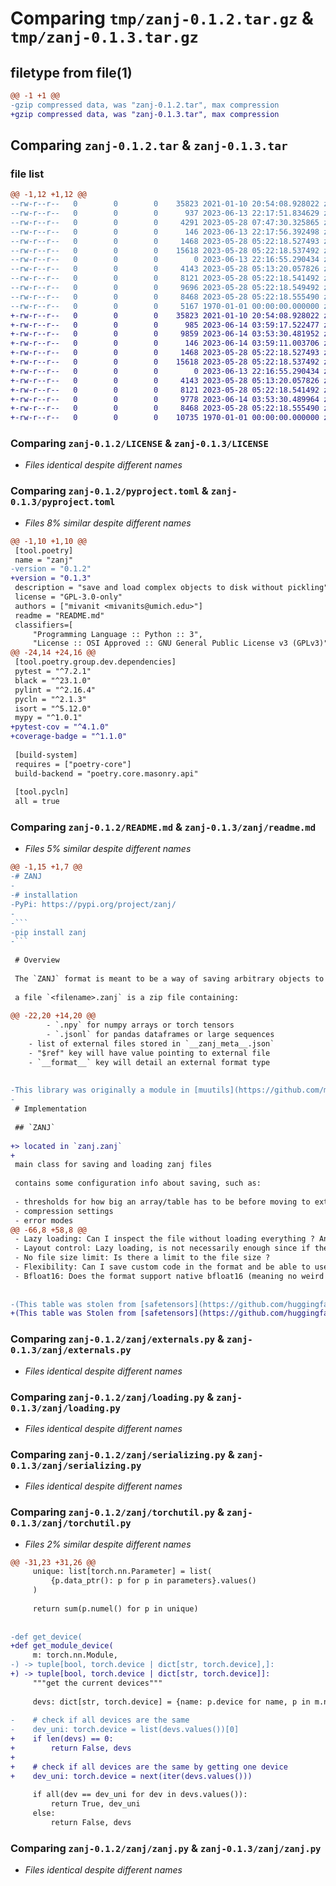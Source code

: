 # Comparing `tmp/zanj-0.1.2.tar.gz` & `tmp/zanj-0.1.3.tar.gz`

## filetype from file(1)

```diff
@@ -1 +1 @@
-gzip compressed data, was "zanj-0.1.2.tar", max compression
+gzip compressed data, was "zanj-0.1.3.tar", max compression
```

## Comparing `zanj-0.1.2.tar` & `zanj-0.1.3.tar`

### file list

```diff
@@ -1,12 +1,12 @@
--rw-r--r--   0        0        0    35823 2021-01-10 20:54:08.928022 zanj-0.1.2/LICENSE
--rw-r--r--   0        0        0      937 2023-06-13 22:17:51.834629 zanj-0.1.2/pyproject.toml
--rw-r--r--   0        0        0     4291 2023-05-28 07:47:30.325865 zanj-0.1.2/README.md
--rw-r--r--   0        0        0      146 2023-06-13 22:17:56.392498 zanj-0.1.2/zanj/__init__.py
--rw-r--r--   0        0        0     1468 2023-05-28 05:22:18.527493 zanj-0.1.2/zanj/externals.py
--rw-r--r--   0        0        0    15618 2023-05-28 05:22:18.537492 zanj-0.1.2/zanj/loading.py
--rw-r--r--   0        0        0        0 2023-06-13 22:16:55.290434 zanj-0.1.2/zanj/py.typed
--rw-r--r--   0        0        0     4143 2023-05-28 05:13:20.057826 zanj-0.1.2/zanj/readme.md
--rw-r--r--   0        0        0     8121 2023-05-28 05:22:18.541492 zanj-0.1.2/zanj/serializing.py
--rw-r--r--   0        0        0     9696 2023-05-28 05:22:18.549492 zanj-0.1.2/zanj/torchutil.py
--rw-r--r--   0        0        0     8468 2023-05-28 05:22:18.555490 zanj-0.1.2/zanj/zanj.py
--rw-r--r--   0        0        0     5167 1970-01-01 00:00:00.000000 zanj-0.1.2/PKG-INFO
+-rw-r--r--   0        0        0    35823 2021-01-10 20:54:08.928022 zanj-0.1.3/LICENSE
+-rw-r--r--   0        0        0      985 2023-06-14 03:59:17.522477 zanj-0.1.3/pyproject.toml
+-rw-r--r--   0        0        0     9859 2023-06-14 03:53:30.481952 zanj-0.1.3/README.md
+-rw-r--r--   0        0        0      146 2023-06-14 03:59:11.003706 zanj-0.1.3/zanj/__init__.py
+-rw-r--r--   0        0        0     1468 2023-05-28 05:22:18.527493 zanj-0.1.3/zanj/externals.py
+-rw-r--r--   0        0        0    15618 2023-05-28 05:22:18.537492 zanj-0.1.3/zanj/loading.py
+-rw-r--r--   0        0        0        0 2023-06-13 22:16:55.290434 zanj-0.1.3/zanj/py.typed
+-rw-r--r--   0        0        0     4143 2023-05-28 05:13:20.057826 zanj-0.1.3/zanj/readme.md
+-rw-r--r--   0        0        0     8121 2023-05-28 05:22:18.541492 zanj-0.1.3/zanj/serializing.py
+-rw-r--r--   0        0        0     9778 2023-06-14 03:53:30.489964 zanj-0.1.3/zanj/torchutil.py
+-rw-r--r--   0        0        0     8468 2023-05-28 05:22:18.555490 zanj-0.1.3/zanj/zanj.py
+-rw-r--r--   0        0        0    10735 1970-01-01 00:00:00.000000 zanj-0.1.3/PKG-INFO
```

### Comparing `zanj-0.1.2/LICENSE` & `zanj-0.1.3/LICENSE`

 * *Files identical despite different names*

### Comparing `zanj-0.1.2/pyproject.toml` & `zanj-0.1.3/pyproject.toml`

 * *Files 8% similar despite different names*

```diff
@@ -1,10 +1,10 @@
 [tool.poetry]
 name = "zanj"
-version = "0.1.2"
+version = "0.1.3"
 description = "save and load complex objects to disk without pickling"
 license = "GPL-3.0-only"
 authors = ["mivanit <mivanits@umich.edu>"]
 readme = "README.md"
 classifiers=[
     "Programming Language :: Python :: 3",
     "License :: OSI Approved :: GNU General Public License v3 (GPLv3)",
@@ -24,14 +24,16 @@
 [tool.poetry.group.dev.dependencies]
 pytest = "^7.2.1"
 black = "^23.1.0"
 pylint = "^2.16.4"
 pycln = "^2.1.3"
 isort = "^5.12.0"
 mypy = "^1.0.1"
+pytest-cov = "^4.1.0"
+coverage-badge = "^1.1.0"
 
 [build-system]
 requires = ["poetry-core"]
 build-backend = "poetry.core.masonry.api"
 
 [tool.pycln]
 all = true
```

### Comparing `zanj-0.1.2/README.md` & `zanj-0.1.3/zanj/readme.md`

 * *Files 5% similar despite different names*

```diff
@@ -1,15 +1,7 @@
-# ZANJ
-
-# installation
-PyPi: https://pypi.org/project/zanj/
-
-```
-pip install zanj
-```
 
 # Overview
 
 The `ZANJ` format is meant to be a way of saving arbitrary objects to disk, in a way that is flexible, allows to keep configuration and data together, and is human readable. It is loosely inspired by HDF5 and the derived `exdir` format, and the implementation is similar to `npz` files. The on-disk format is as follows:
 
 a file `<filename>.zanj` is a zip file containing:
 
@@ -22,20 +14,20 @@
 		- `.npy` for numpy arrays or torch tensors
 		- `.jsonl` for pandas dataframes or large sequences
 	- list of external files stored in `__zanj_meta__.json`
 	- "$ref" key will have value pointing to external file
 	- `__format__` key will detail an external format type
 
 
-This library was originally a module in [muutils](https://github.com/mivanit/muutils/)
-
 # Implementation
 
 ## `ZANJ`
 
+> located in `zanj.zanj`
+
 main class for saving and loading zanj files
 
 contains some configuration info about saving, such as:
 
 - thresholds for how big an array/table has to be before moving to external file
 - compression settings
 - error modes
@@ -66,8 +58,8 @@
 - Lazy loading: Can I inspect the file without loading everything ? And loading only some tensors in it without scanning the whole file (distributed setting) ?
 - Layout control: Lazy loading, is not necessarily enough since if the information about tensors is spread out in your file, then even if the information is lazily accessible you might have to access most of your file to read the available tensors (incurring many DISK -> RAM copies). Controlling the layout to keep fast access to single tensors is important.
 - No file size limit: Is there a limit to the file size ?
 - Flexibility: Can I save custom code in the format and be able to use it later with zero extra code ? (~ means we can store more than pure tensors, but no custom code)
 - Bfloat16: Does the format support native bfloat16 (meaning no weird workarounds are necessary)? This is becoming increasingly important in the ML world.
 
 
-(This table was stolen from [safetensors](https://github.com/huggingface/safetensors/blob/main/README.md))
+(This table was Stolen from [safetensors](https://github.com/huggingface/safetensors/blob/main/README.md))
```

### Comparing `zanj-0.1.2/zanj/externals.py` & `zanj-0.1.3/zanj/externals.py`

 * *Files identical despite different names*

### Comparing `zanj-0.1.2/zanj/loading.py` & `zanj-0.1.3/zanj/loading.py`

 * *Files identical despite different names*

### Comparing `zanj-0.1.2/zanj/serializing.py` & `zanj-0.1.3/zanj/serializing.py`

 * *Files identical despite different names*

### Comparing `zanj-0.1.2/zanj/torchutil.py` & `zanj-0.1.3/zanj/torchutil.py`

 * *Files 2% similar despite different names*

```diff
@@ -31,23 +31,26 @@
     unique: list[torch.nn.Parameter] = list(
         {p.data_ptr(): p for p in parameters}.values()
     )
 
     return sum(p.numel() for p in unique)
 
 
-def get_device(
+def get_module_device(
     m: torch.nn.Module,
-) -> tuple[bool, torch.device | dict[str, torch.device],]:
+) -> tuple[bool, torch.device | dict[str, torch.device]]:
     """get the current devices"""
 
     devs: dict[str, torch.device] = {name: p.device for name, p in m.named_parameters()}
 
-    # check if all devices are the same
-    dev_uni: torch.device = list(devs.values())[0]
+    if len(devs) == 0:
+        return False, devs
+
+    # check if all devices are the same by getting one device
+    dev_uni: torch.device = next(iter(devs.values()))
 
     if all(dev == dev_uni for dev in devs.values()):
         return True, dev_uni
     else:
         return False, devs
```

### Comparing `zanj-0.1.2/zanj/zanj.py` & `zanj-0.1.3/zanj/zanj.py`

 * *Files identical despite different names*

